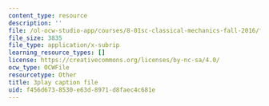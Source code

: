 ```yaml
---
content_type: resource
description: ''
file: /ol-ocw-studio-app/courses/8-01sc-classical-mechanics-fall-2016/f456d6738530e63d8971d8faec4c681e_xtpW7fw8s34.srt
file_size: 3835
file_type: application/x-subrip
learning_resource_types: []
license: https://creativecommons.org/licenses/by-nc-sa/4.0/
ocw_type: OCWFile
resourcetype: Other
title: 3play caption file
uid: f456d673-8530-e63d-8971-d8faec4c681e
---
```


